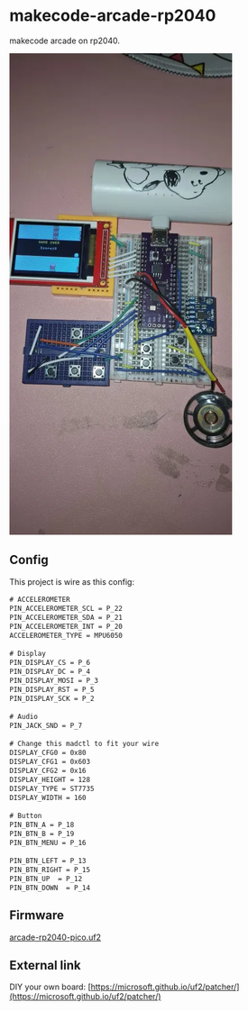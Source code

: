 # makecode-arcade-rp2040

makecode arcade on rp2040.

[![vedio](misc/rp2040.png)](https://youtube.com/shorts/pD9jQiKcVWQ)

## Config

This project is wire as this config:

``` config
# ACCELEROMETER
PIN_ACCELEROMETER_SCL = P_22
PIN_ACCELEROMETER_SDA = P_21
PIN_ACCELEROMETER_INT = P_20
ACCELEROMETER_TYPE = MPU6050

# Display
PIN_DISPLAY_CS = P_6
PIN_DISPLAY_DC = P_4
PIN_DISPLAY_MOSI = P_3
PIN_DISPLAY_RST = P_5
PIN_DISPLAY_SCK = P_2

# Audio
PIN_JACK_SND = P_7

# Change this madctl to fit your wire
DISPLAY_CFG0 = 0x80
DISPLAY_CFG1 = 0x603
DISPLAY_CFG2 = 0x16
DISPLAY_HEIGHT = 128
DISPLAY_TYPE = ST7735
DISPLAY_WIDTH = 160

# Button
PIN_BTN_A = P_18
PIN_BTN_B = P_19
PIN_BTN_MENU = P_16

PIN_BTN_LEFT = P_13
PIN_BTN_RIGHT = P_15
PIN_BTN_UP  = P_12
PIN_BTN_DOWN  = P_14
```

## Firmware

[arcade-rp2040-pico.uf2](arcade-rp2040-pico.uf2)

## External link

DIY your own board:
[https://microsoft.github.io/uf2/patcher/](https://microsoft.github.io/uf2/patcher/)